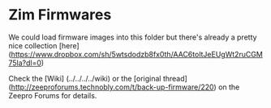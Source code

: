 # Zim Firmwares

We could load firmware images into this folder but there's already a pretty nice collection [here] (https://www.dropbox.com/sh/5wtsdodzb8fx0th/AAC6toltJeEUgWt2ruCGM75la?dl=0)

Check the [Wiki] (../../../../wiki) or the [original thread] (http://zeeproforums.technobly.com/t/back-up-firmware/220) on the Zeepro Forums for details.
